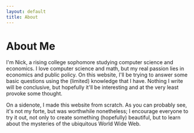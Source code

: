 ```yaml
---
layout: default
title: About
---
```

# About Me

I'm Nick, a rising college sophomore studying computer science and economics. I love computer science and math, but my real passion lies in economics and public policy. On this website, I'll be trying to answer some basic questions using the (limited) knowledge that I have. Nothing I write will be conclusive, but hopefully it'll be interesting and at the very least provoke some thought.

On a sidenote, I made this website from scratch. As you can probably see, it's  not my forte, but was worthwhile nonetheless; I encourage everyone to try it out, not only to create something (hopefully) beautiful, but to learn about the mysteries of the ubiquitous World Wide Web.
